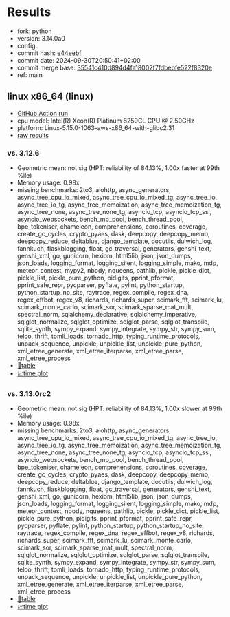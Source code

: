 # Results

- fork: python
- version: 3.14.0a0
- config: 
- commit hash: [e44eebf](https://github.com/python/cpython/commit/e44eebf)
- commit date: 2024-09-30T20:50:41+02:00
- commit merge base: [35541c410d894d4fa18002f7fdbebfe522f8320e](https://github.com/python/cpython/commit/35541c410d894d4fa18002f7fdbebfe522f8320e)
- ref: main

## linux x86_64 (linux)

- [GitHub Action run](https://github.com/facebookexperimental/free-threading-benchmarking/actions/runs/11112063908)
- cpu model: Intel(R) Xeon(R) Platinum 8259CL CPU @ 2.50GHz
- platform: Linux-5.15.0-1063-aws-x86_64-with-glibc2.31
- [raw results](bm-20240930-linux-x86_64-python-main-3.14.0a0-e44eebf.json)

### vs. 3.12.6

- Geometric mean: not sig (HPT: reliability of 84.13%, 1.00x faster at 99th %ile)
- Memory usage: 0.98x
- missing benchmarks: 2to3, aiohttp, async_generators, async_tree_cpu_io_mixed, async_tree_cpu_io_mixed_tg, async_tree_io, async_tree_io_tg, async_tree_memoization, async_tree_memoization_tg, async_tree_none, async_tree_none_tg, asyncio_tcp, asyncio_tcp_ssl, asyncio_websockets, bench_mp_pool, bench_thread_pool, bpe_tokeniser, chameleon, comprehensions, coroutines, coverage, create_gc_cycles, crypto_pyaes, dask, deepcopy, deepcopy_memo, deepcopy_reduce, deltablue, django_template, docutils, dulwich_log, fannkuch, flaskblogging, float, gc_traversal, generators, genshi_text, genshi_xml, go, gunicorn, hexiom, html5lib, json, json_dumps, json_loads, logging_format, logging_silent, logging_simple, mako, mdp, meteor_contest, mypy2, nbody, nqueens, pathlib, pickle, pickle_dict, pickle_list, pickle_pure_python, pidigits, pprint_pformat, pprint_safe_repr, pycparser, pyflate, pylint, python_startup, python_startup_no_site, raytrace, regex_compile, regex_dna, regex_effbot, regex_v8, richards, richards_super, scimark_fft, scimark_lu, scimark_monte_carlo, scimark_sor, scimark_sparse_mat_mult, spectral_norm, sqlalchemy_declarative, sqlalchemy_imperative, sqlglot_normalize, sqlglot_optimize, sqlglot_parse, sqlglot_transpile, sqlite_synth, sympy_expand, sympy_integrate, sympy_str, sympy_sum, telco, thrift, tomli_loads, tornado_http, typing_runtime_protocols, unpack_sequence, unpickle, unpickle_list, unpickle_pure_python, xml_etree_generate, xml_etree_iterparse, xml_etree_parse, xml_etree_process
- [📄table](bm-20240930-linux-x86_64-python-main-3.14.0a0-e44eebf-vs-3.12.6.md)
- [📈time plot](bm-20240930-linux-x86_64-python-main-3.14.0a0-e44eebf-vs-3.12.6.svg)

### vs. 3.13.0rc2

- Geometric mean: not sig (HPT: reliability of 84.13%, 1.00x slower at 99th %ile)
- Memory usage: 0.98x
- missing benchmarks: 2to3, aiohttp, async_generators, async_tree_cpu_io_mixed, async_tree_cpu_io_mixed_tg, async_tree_io, async_tree_io_tg, async_tree_memoization, async_tree_memoization_tg, async_tree_none, async_tree_none_tg, asyncio_tcp, asyncio_tcp_ssl, asyncio_websockets, bench_mp_pool, bench_thread_pool, bpe_tokeniser, chameleon, comprehensions, coroutines, coverage, create_gc_cycles, crypto_pyaes, dask, deepcopy, deepcopy_memo, deepcopy_reduce, deltablue, django_template, docutils, dulwich_log, fannkuch, flaskblogging, float, gc_traversal, generators, genshi_text, genshi_xml, go, gunicorn, hexiom, html5lib, json, json_dumps, json_loads, logging_format, logging_silent, logging_simple, mako, mdp, meteor_contest, nbody, nqueens, pathlib, pickle, pickle_dict, pickle_list, pickle_pure_python, pidigits, pprint_pformat, pprint_safe_repr, pycparser, pyflate, pylint, python_startup, python_startup_no_site, raytrace, regex_compile, regex_dna, regex_effbot, regex_v8, richards, richards_super, scimark_fft, scimark_lu, scimark_monte_carlo, scimark_sor, scimark_sparse_mat_mult, spectral_norm, sqlglot_normalize, sqlglot_optimize, sqlglot_parse, sqlglot_transpile, sqlite_synth, sympy_expand, sympy_integrate, sympy_str, sympy_sum, telco, thrift, tomli_loads, tornado_http, typing_runtime_protocols, unpack_sequence, unpickle, unpickle_list, unpickle_pure_python, xml_etree_generate, xml_etree_iterparse, xml_etree_parse, xml_etree_process
- [📄table](bm-20240930-linux-x86_64-python-main-3.14.0a0-e44eebf-vs-3.13.0rc2.md)
- [📈time plot](bm-20240930-linux-x86_64-python-main-3.14.0a0-e44eebf-vs-3.13.0rc2.svg)

